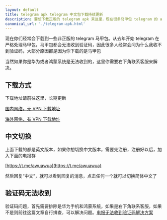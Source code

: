 ```yaml
---
layout: default
title: telegram apk telegram 中文包下载持续更新
description: 要想下载正版的 telegram apk 来这里，现在很多马甲包 telegram 的 apk 但是马甲包都会限制其验证码，因此必须要正版的 apk
canonical_url: './telegram-apk.html'
---
```


现在你们经常会下载到一些非正版的 telegram 马甲包。从去年开始 telegram 在严格处理马甲包，马甲包都会无法收到验证码，因此很多人经常会问为什么我收不到验证码，大部分原因都是因为你下载的是马甲包

当然如果你是华为或者鸿蒙系统是无法收到的，这里你需要右下角联系客服来解决。

## 下载方式
下载地址请前往这里，长期更新

[国内网络，无 VPN 下载地址](https://www.mediafire.com/file/bxyoyflc57fmz3i/Telegram+(1).apk/file)

[海外网络，有 VPN 下载地址](https://telegram.org/dl/android/apk)

## 中文切换
上面下载的都是英文版本，如果你想切换中文版本，需要先注册，注册好以后，加入下面的电报群

[https://t.me/awuawua](https://t.me/awuawua)

然后回复“中文”，就可以看到回复的消息，点击任何一个就可以切换简体中文了

## 验证码无法收到
验证码问题，首先需要排除是华为手机和鸿蒙系统，如果是右下角联系客服，如果不是则前往这篇文章自行排查，可以解决问题。[电报无法收到验证码解决方案](./telegram-no-sms-code.html)
